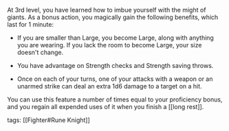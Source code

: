 At 3rd level, you have learned how to imbue yourself with the might of giants. As a bonus action, you magically gain the following benefits, which last for 1 minute:

-   If you are smaller than Large, you become Large, along with anything you are wearing. If you lack the room to become Large, your size doesn't change.

-   You have advantage on Strength checks and Strength saving throws.

-   Once on each of your turns, one of your attacks with a weapon or an unarmed strike can deal an extra 1d6 damage to a target on a hit.

You can use this feature a number of times equal to your proficiency bonus, and you regain all expended uses of it when you finish a [[long rest]].

tags: [[Fighter#Rune Knight]]